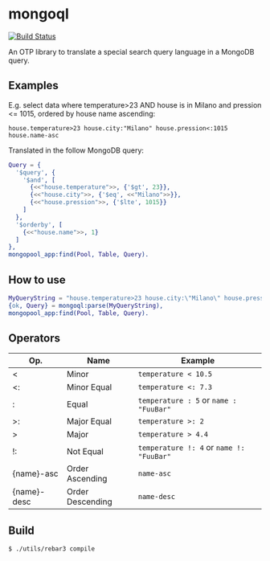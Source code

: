mongoql
=======

[![Build Status](https://travis-ci.org/hachreak/mongoql.svg?branch=master)](https://travis-ci.org/hachreak/mongoql)

An OTP library to translate a special search query language in a MongoDB query.


Examples
--------

E.g. select data where temperature>23 AND house is in Milano and
pression <= 1015, ordered by house name ascending:

```
house.temperature>23 house.city:"Milano" house.pression<:1015 house.name-asc
```

Translated in the follow MongoDB query:

```erlang
Query = {
  '$query', {
    '$and', [
      {<<"house.temperature">>, {'$gt', 23}},
      {<<"house.city">>, {'$eq', <<"Milano">>}},
      {<<"house.pression">>, {'$lte', 1015}}
    ]
  },
  '$orderby', [
    {<<"house.name">>, 1}
  ]
},
mongopool_app:find(Pool, Table, Query).
```

How to use
----------

```erlang
MyQueryString = "house.temperature>23 house.city:\"Milano\" house.pression<:1015 house.name-asc"
{ok, Query} = mongoql:parse(MyQueryString),
mongopool_app:find(Pool, Table, Query).
```

Operators
---------

Op.           | Name             | Example
--------------|------------------|------------------------------------------
 <            | Minor            | `temperature < 10.5`
 <:           | Minor Equal      | `temperature <: 7.3`
 :            | Equal            | `temperature : 5` or `name : "FuuBar"`
 >:           | Major Equal      | `temperature >: 2`
 >            | Major            | `temperature > 4.4`
 !:           | Not Equal        | `temperature !: 4` or `name !: "FuuBar"`
 {name}-asc   | Order Ascending  | `name-asc`
 {name}-desc  | Order Descending | `name-desc`


Build
-----

    $ ./utils/rebar3 compile
